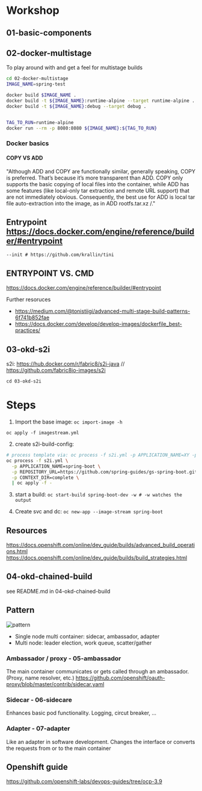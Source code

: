 # Workshop
## 01-basic-components

## 02-docker-multistage
To play around with and get a feel for multistage builds


```bash
cd 02-docker-multistage
IMAGE_NAME=spring-test

docker build $IMAGE_NAME .
docker build -t ${IMAGE_NAME}:runtime-alpine --target runtime-alpine .
docker build -t ${IMAGE_NAME}:debug --target debug .


TAG_TO_RUN=runtime-alpine
docker run --rm -p 8080:8080 ${IMAGE_NAME}:${TAG_TO_RUN}
```

### Docker basics

#### COPY VS ADD
"Although ADD and COPY are functionally similar, generally speaking, COPY is preferred. That’s because it’s more transparent than ADD. COPY only supports the basic copying of local files into the container, while ADD has some features (like local-only tar extraction and remote URL support) that are not immediately obvious. Consequently, the best use for ADD is local tar file auto-extraction into the image, as in ADD rootfs.tar.xz /."

## Entrypoint https://docs.docker.com/engine/reference/builder/#entrypoint
`--init # https://github.com/krallin/tini`
## ENTRYPOINT VS. CMD
https://docs.docker.com/engine/reference/builder/#entrypoint


Further resoruces
- https://medium.com/@tonistiigi/advanced-multi-stage-build-patterns-6f741b852fae
- https://docs.docker.com/develop/develop-images/dockerfile_best-practices/

## 03-okd-s2i
s2i: https://hub.docker.com/r/fabric8/s2i-java // https://github.com/fabric8io-images/s2i

`cd 03-okd-s2i`

# Steps

1. Import the base image: `oc import-image -h`

`oc apply -f imagestream.yml`

2. create s2i-build-config: 

```bash
# process template via: oc process -f s2i.yml -p APPLICATION_NAME=XY -p REPOSITORY_URL=re...
oc process -f s2i.yml \
  -p APPLICATION_NAME=spring-boot \
  -p REPOSITORY_URL=https://github.com/spring-guides/gs-spring-boot.git \
  -p CONTEXT_DIR=complete \
  | oc apply -f -
```

3. start a build: `oc start-build spring-boot-dev -w # -w watches the output`

4. Create svc and dc: `oc new-app --image-stream spring-boot`


## Resources

https://docs.openshift.com/online/dev_guide/builds/advanced_build_operations.html
https://docs.openshift.com/online/dev_guide/builds/build_strategies.html

## 04-okd-chained-build
see README.md in 04-okd-chained-build

## Pattern 
![pattern](https://devopedia.org/images/article/122/7070.1538988426.jpg)
- Single node multi container: sidecar, ambassador, adapter
- Multi node: leader election, work queue, scatter/gather

### Ambassador / proxy - 05-ambassador
The main container communicates or gets called through an ambassador. (Proxy, name resolver, etc.)
https://github.com/openshift/oauth-proxy/blob/master/contrib/sidecar.yaml

### Sidecar - 06-sidecare
Enhances basic pod functionality. Logging, circut breaker, ...

### Adapter - 07-adapter
Like an adapter in software development. Changes the interface or converts the requests from or to the main container 

## Openshift guide
https://github.com/openshift-labs/devops-guides/tree/ocp-3.9